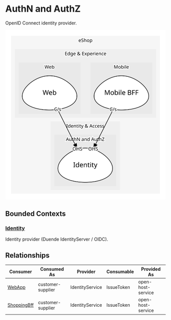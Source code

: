 

# AuthN and AuthZ
OpenID Connect identity provider.

![contextmap](./contextmap.svg)

## Bounded Contexts

### [Identity](boundedcontexts/identity/index.md)
Identity provider (Duende IdentityServer / OIDC).



## Relationships
| Consumer | Consumed As | Provider | Consumable | Provided As |
| --- | --- | --- | --- | --- |
| [WebApp](../../../edge_&_experience/subdomains/web/boundedcontexts/web/services/web_app/index.md) | customer-supplier | IdentityService | IssueToken | open-host-service |
| [ShoppingBff](../../../edge_&_experience/subdomains/mobile/boundedcontexts/mobile_bff/services/shopping_bff/index.md) | customer-supplier | IdentityService | IssueToken | open-host-service |
	
	
